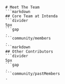 ```mainHeading
# Meet The Team
```markdown
## Core Team at Intenda
```divider
5px
```gap
.
```community/members
.
```markdown
## Other Contributors
```divider
5px
```gap
.
```community/pastMembers
.